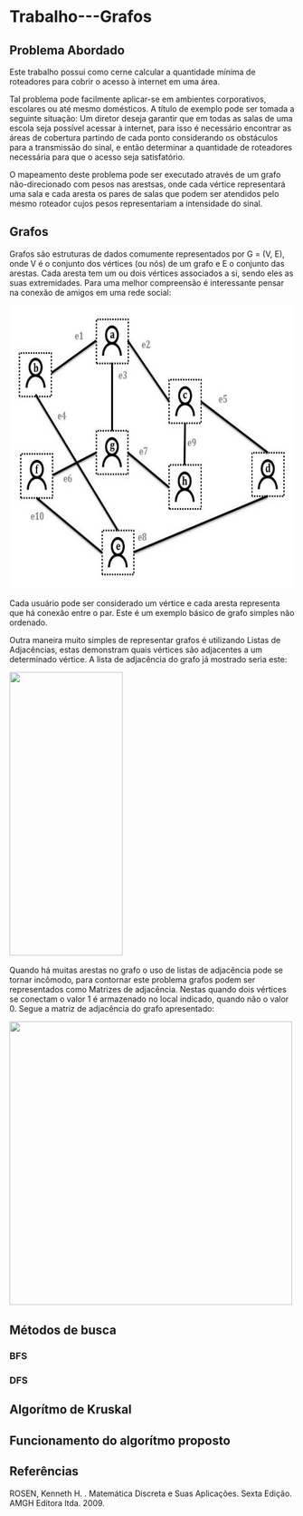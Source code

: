 # Trabalho---Grafos

## Problema Abordado

  <p>Este trabalho possui como cerne calcular a quantidade mínima de roteadores para cobrir o acesso à internet em uma área.</p>
  <p>Tal problema pode facilmente aplicar-se em ambientes corporativos, escolares ou até mesmo domésticos. A título de exemplo pode ser tomada a seguinte situação: Um diretor deseja garantir que em todas as salas de uma escola seja possível acessar à internet, para isso é necessário encontrar as áreas de cobertura partindo de cada ponto considerando os obstáculos para a transmissão do sinal, e então determinar a quantidade de roteadores necessária para que o acesso seja satisfatório.</p
  <p>O mapeamento deste problema pode ser executado através de um grafo não-direcionado com pesos nas arestsas, onde cada vértice representará uma sala e cada aresta os pares de salas que podem ser atendidos pelo mesmo roteador cujos pesos representariam a intensidade do sinal.</p>
  
## Grafos

  <p>Grafos são estruturas de dados comumente representados por G = (V, E), onde V é o conjunto dos vértices (ou nós) de um grafo e E o conjunto das arestas. Cada aresta tem um ou dois vértices associados a si, sendo eles as suas extremidades. Para uma melhor compreensão é interessante pensar na conexão de amigos em uma rede social: </p>
  <img src="https://github.com/KemilyRezende/Trabalho---Grafos/blob/main/img/Graph.jpg" width="500px" height="500px">
  <p>Cada usuário pode ser considerado um vértice e cada aresta representa que há conexão entre o par. Este é um exemplo básico de grafo simples não ordenado.</p>
  <p>Outra maneira muito simples de representar grafos é utilizando Listas de Adjacências, estas demonstram quais vértices são adjacentes a um determinado vértice. A lista de adjacência do grafo já mostrado seria este:</p>
  <img src="https://github.com/KemilyRezende/Trabalho---Grafos/blob/main/img/Lista%20de%20Adjac%C3%AAncia.png" width="200px" height="500px">
  <p>Quando há muitas arestas no grafo o uso de listas de adjacência pode se tornar incômodo, para contornar este problema grafos podem ser representados como Matrizes de adjacência. Nestas quando dois vértices se conectam o valor 1 é armazenado no local indicado, quando não o valor 0. Segue a matriz de adjacência do grafo apresentado:</p>
  <img src="https://github.com/KemilyRezende/Trabalho---Grafos/blob/main/img/Matriz%20de%20Adjac%C3%AAncia.png" width="500px" height="500px">

## Métodos de busca
### BFS

### DFS

## Algorítmo de Kruskal

## Funcionamento do algorítmo proposto

## Referências

<p>ROSEN, Kenneth H. . Matemática Discreta e Suas Aplicações. Sexta Edição. AMGH Editora ltda. 2009.</p>
